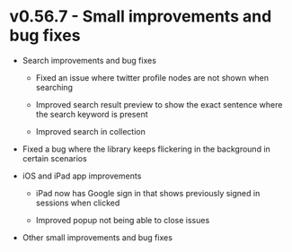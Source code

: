# v0.56.7 - Small improvements and bug fixes

- Search improvements and bug fixes

    - Fixed an issue where twitter profile nodes are not shown when searching

    - Improved search result preview to show the exact sentence where the search keyword is present

    - Improved search in collection

- Fixed a bug where the library keeps flickering in the background in certain scenarios

- iOS and iPad app improvements

    - iPad now has Google sign in that shows previously signed in sessions when clicked

    - Improved popup not being able to close issues

- Other small improvements and bug fixes